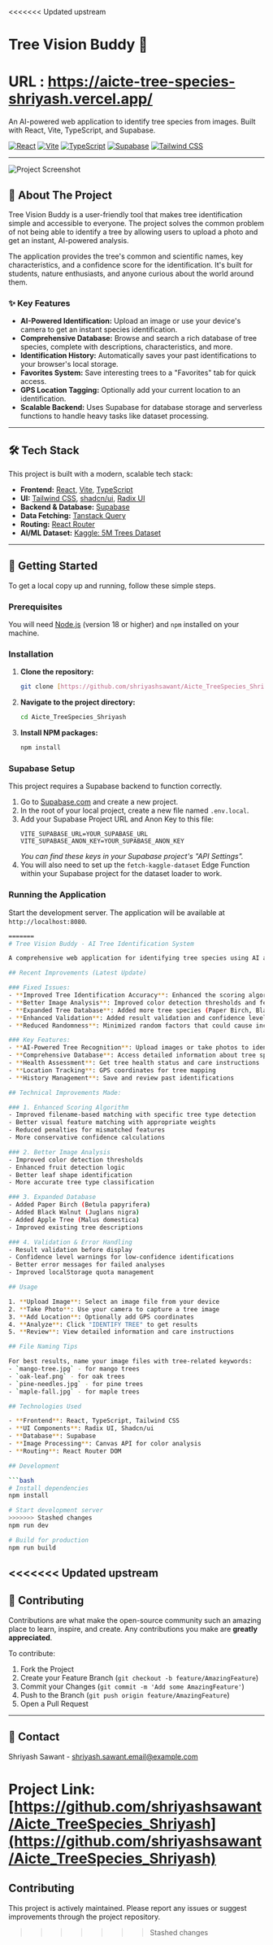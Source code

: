 <<<<<<< Updated upstream
# Tree Vision Buddy 🌿

# URL : https://aicte-tree-species-shriyash.vercel.app/

An AI-powered web application to identify tree species from images. Built with React, Vite, TypeScript, and Supabase.

[![React](https://img.shields.io/badge/React-18-blue?logo=react)](https://reactjs.org/)
[![Vite](https://img.shields.io/badge/Vite-5-purple?logo=vite)](https://vitejs.dev/)
[![TypeScript](https://img.shields.io/badge/TypeScript-5-blue?logo=typescript)](https://www.typescriptlang.org/)
[![Supabase](https://img.shields.io/badge/Supabase-green?logo=supabase)](https://supabase.io/)
[![Tailwind CSS](https://img.shields.io/badge/Tailwind_CSS-3-cyan?logo=tailwind-css)](https://tailwindcss.com/)

---

![Project Screenshot](https://i.imgur.com/g9c2ff9.png)

## 🌳 About The Project

Tree Vision Buddy is a user-friendly tool that makes tree identification simple and accessible to everyone. The project solves the common problem of not being able to identify a tree by allowing users to upload a photo and get an instant, AI-powered analysis.

The application provides the tree's common and scientific names, key characteristics, and a confidence score for the identification. It's built for students, nature enthusiasts, and anyone curious about the world around them.

### ✨ Key Features

* **AI-Powered Identification:** Upload an image or use your device's camera to get an instant species identification.
* **Comprehensive Database:** Browse and search a rich database of tree species, complete with descriptions, characteristics, and more.
* **Identification History:** Automatically saves your past identifications to your browser's local storage.
* **Favorites System:** Save interesting trees to a "Favorites" tab for quick access.
* **GPS Location Tagging:** Optionally add your current location to an identification.
* **Scalable Backend:** Uses Supabase for database storage and serverless functions to handle heavy tasks like dataset processing.

---

## 🛠️ Tech Stack

This project is built with a modern, scalable tech stack:

* **Frontend:** [React](https://reactjs.org/), [Vite](https://vitejs.dev/), [TypeScript](https://www.typescriptlang.org/)
* **UI:** [Tailwind CSS](https://tailwindcss.com/), [shadcn/ui](https://ui.shadcn.com/), [Radix UI](https://www.radix-ui.com/)
* **Backend & Database:** [Supabase](https://supabase.io/)
* **Data Fetching:** [Tanstack Query](https://tanstack.com/query/latest)
* **Routing:** [React Router](https://reactrouter.com/)
* **AI/ML Dataset:** [Kaggle: 5M Trees Dataset](https://www.kaggle.com/datasets/mexwell/5m-trees-dataset)

---

## 🚀 Getting Started

To get a local copy up and running, follow these simple steps.

### Prerequisites

You will need [Node.js](https://nodejs.org/) (version 18 or higher) and `npm` installed on your machine.

### Installation

1.  **Clone the repository:**
    ```sh
    git clone [https://github.com/shriyashsawant/Aicte_TreeSpecies_Shriyash.git](https://github.com/shriyashsawant/Aicte_TreeSpecies_Shriyash.git)
    ```
2.  **Navigate to the project directory:**
    ```sh
    cd Aicte_TreeSpecies_Shriyash
    ```
3.  **Install NPM packages:**
    ```sh
    npm install
    ```

### Supabase Setup

This project requires a Supabase backend to function correctly.

1.  Go to [Supabase.com](https://supabase.com/) and create a new project.
2.  In the root of your local project, create a new file named `.env.local`.
3.  Add your Supabase Project URL and Anon Key to this file:
    ```
    VITE_SUPABASE_URL=YOUR_SUPABASE_URL
    VITE_SUPABASE_ANON_KEY=YOUR_SUPABASE_ANON_KEY
    ```
    *You can find these keys in your Supabase project's "API Settings".*
4.  You will also need to set up the `fetch-kaggle-dataset` Edge Function within your Supabase project for the dataset loader to work.

### Running the Application

Start the development server. The application will be available at `http://localhost:8080`.

```sh
=======
# Tree Vision Buddy - AI Tree Identification System

A comprehensive web application for identifying tree species using AI and computer vision techniques.

## Recent Improvements (Latest Update)

### Fixed Issues:
- **Improved Tree Identification Accuracy**: Enhanced the scoring algorithm to reduce wrong identifications
- **Better Image Analysis**: Improved color detection thresholds and feature extraction
- **Expanded Tree Database**: Added more tree species (Paper Birch, Black Walnut, Apple Tree)
- **Enhanced Validation**: Added result validation and confidence level checks
- **Reduced Randomness**: Minimized random factors that could cause inconsistent results

### Key Features:
- **AI-Powered Tree Recognition**: Upload images or take photos to identify tree species
- **Comprehensive Database**: Access detailed information about tree species
- **Health Assessment**: Get tree health status and care instructions
- **Location Tracking**: GPS coordinates for tree mapping
- **History Management**: Save and review past identifications

## Technical Improvements Made:

### 1. Enhanced Scoring Algorithm
- Improved filename-based matching with specific tree type detection
- Better visual feature matching with appropriate weights
- Reduced penalties for mismatched features
- More conservative confidence calculations

### 2. Better Image Analysis
- Improved color detection thresholds
- Enhanced fruit detection logic
- Better leaf shape identification
- More accurate tree type classification

### 3. Expanded Database
- Added Paper Birch (Betula papyrifera)
- Added Black Walnut (Juglans nigra)  
- Added Apple Tree (Malus domestica)
- Improved existing tree descriptions

### 4. Validation & Error Handling
- Result validation before display
- Confidence level warnings for low-confidence identifications
- Better error messages for failed analyses
- Improved localStorage quota management

## Usage

1. **Upload Image**: Select an image file from your device
2. **Take Photo**: Use your camera to capture a tree image
3. **Add Location**: Optionally add GPS coordinates
4. **Analyze**: Click "IDENTIFY TREE" to get results
5. **Review**: View detailed information and care instructions

## File Naming Tips

For best results, name your image files with tree-related keywords:
- `mango-tree.jpg` - for mango trees
- `oak-leaf.png` - for oak trees
- `pine-needles.jpg` - for pine trees
- `maple-fall.jpg` - for maple trees

## Technologies Used

- **Frontend**: React, TypeScript, Tailwind CSS
- **UI Components**: Radix UI, Shadcn/ui
- **Database**: Supabase
- **Image Processing**: Canvas API for color analysis
- **Routing**: React Router DOM

## Development

```bash
# Install dependencies
npm install

# Start development server
>>>>>>> Stashed changes
npm run dev

# Build for production
npm run build
```

<<<<<<< Updated upstream
---

## 🤝 Contributing

Contributions are what make the open-source community such an amazing place to learn, inspire, and create. Any contributions you make are **greatly appreciated**.

To contribute:
1.  Fork the Project
2.  Create your Feature Branch (`git checkout -b feature/AmazingFeature`)
3.  Commit your Changes (`git commit -m 'Add some AmazingFeature'`)
4.  Push to the Branch (`git push origin feature/AmazingFeature`)
5.  Open a Pull Request

---

## 📧 Contact

Shriyash Sawant - [shriyash.sawant.email@example.com](mailto:shriyash.sawant.email@example.com)

Project Link: [https://github.com/shriyashsawant/Aicte_TreeSpecies_Shriyash](https://github.com/shriyashsawant/Aicte_TreeSpecies_Shriyash)
=======
## Contributing

This project is actively maintained. Please report any issues or suggest improvements through the project repository.
>>>>>>> Stashed changes
